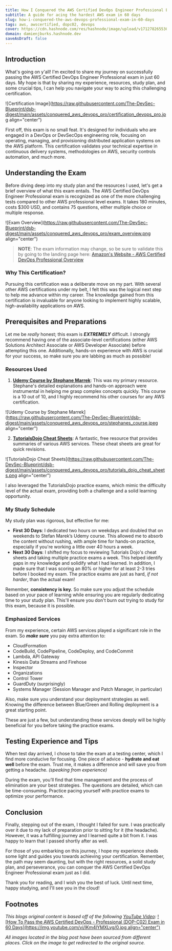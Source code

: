 ```yaml
---
title: How I Conquered the AWS Certified DevOps Engineer Professional Exam in 60 Days
subtitle: A guide for acing the hardest AWS exam in 60 days
slug: how-i-conquered-the-aws-devops-professional-exam-in-60-days
tags: aws, awscertified, dopc02, devops
cover: https://cdn.hashnode.com/res/hashnode/image/upload/v1712782655300/L1KQilgA9.jpg?auto=format
domain: damienjburks.hashnode.dev
saveAsDraft: false
---
```



## Introduction

What's going on y'all! I'm excited to share my journey on successfully passing the AWS Certified DevOps Engineer Professional exam in just 60 days. My hope is that by sharing my experience, resources, study plan, and some crucial tips, I can help you navigate your way to acing this challenging certification.

![Certification Image](https://raw.githubusercontent.com/The-DevSec-Blueprint/dsb-digest/main/assets/conquered_aws_devops_pro/certification_devops_pro.jpg align="center")

First off, this exam is no small feat. It's designed for individuals who are engaged in a DevOps or DevSecOps engineering role, focusing on operating, managing, and provisioning distributed application systems on the AWS platform. This certification validates your technical expertise in continuous delivery systems, methodologies on AWS, security controls automation, and much more.

## Understanding the Exam

Before diving deep into my study plan and the resources I used, let's get a brief overview of what this exam entails. The AWS Certified DevOps Engineer Professional exam is recognized as one of the more challenging tests compared to other AWS professional level exams. It takes 180 minutes, costs $300 USD, and contains 75 questions, either multiple choice or multiple response.

![Exam Overview](https://raw.githubusercontent.com/The-DevSec-Blueprint/dsb-digest/main/assets/conquered_aws_devops_pro/exam_overview.png align="center")

> **NOTE**: The exam information may change, so be sure to validate this by going to the landing page here: [Amazon's Website - AWS Certified DevOps Professional Overview](https://aws.amazon.com/certification/certified-devops-engineer-professional/)

### Why This Certification?

Pursuing this certification was a deliberate move on my part. With several other AWS certifications under my belt, I felt this was the logical next step to help me advance within my career. The knowledge gained from this certification is invaluable for anyone looking to implement highly scalable, high-availability applications on AWS.

## Prerequisites and Preparations

Let me be _really_ honest; this exam is **_EXTREMELY_** difficult. I strongly recommend having one of the associate-level certifications (either AWS Solutions Architect Associate or AWS Developer Associate) before attempting this one. Additionally, hands-on experience with AWS is crucial for your success, so make sure you are labbing as much as possible!

### Resources Used

1. [**Udemy Course by Stephane Marrek**](https://www.udemy.com/course/aws-certified-devops-engineer-professional-hands-on/): This was my primary resource. Stephane's detailed explanations and hands-on approach were instrumental in helping me grasp complex concepts quickly. This course is a 10 out of 10, and I highly recommend his other courses for any AWS certification.

![Udemy Course by Stephane Marrek](https://raw.githubusercontent.com/The-DevSec-Blueprint/dsb-digest/main/assets/conquered_aws_devops_pro/stephanes_course.jpeg align="center")

2. [**TutorialsDojo Cheat Sheets**](https://tutorialsdojo.com/aws-cheat-sheets/): A fantastic, free resource that provides summaries of various AWS services. These cheat sheets are great for quick revisions.

![TutorialsDojo Cheat Sheets](https://raw.githubusercontent.com/The-DevSec-Blueprint/dsb-digest/main/assets/conquered_aws_devops_pro/tutorials_dojo_cheat_sheets.png align="center")

I also leveraged the TutorialsDojo practice exams, which mimic the difficulty level of the actual exam, providing both a challenge and a solid learning opportunity.

### My Study Schedule

My study plan was rigorous, but effective for me:

- **First 30 Days**: I dedicated two hours on weekdays and doubled that on weekends to Stefan Marek’s Udemy course. This allowed me to absorb the content without rushing, with ample time for hands-on practice, especially if you're working a little over 40 hours a week.
- **Next 30 Days**: I shifted my focus to reviewing Tutorials Dojo's cheat sheets and taking multiple practice exams a week. This helped identify gaps in my knowledge and solidify what I had learned. In addition, I made sure that I was scoring an 80% or higher for at least 2-3 tries before I booked my exam. The practice exams are just as hard, _if not harder_, than the actual exam!

Remember, **consistency is key.** So make sure you adjust the schedule based on your pace of learning while ensuring you are regularly dedicating time to your study plan. This'll ensure you don't burn out trying to study for this exam, because it is possible.

### Emphasized Services

From my experience, certain AWS services played a significant role in the exam. So _**make sure**_ you pay extra attention to:

- CloudFormation
- CodeBuild, CodePipeline, CodeDeploy, and CodeCommit
- Lambda, API Gateway
- Kinesis Data Streams and Firehose
- Inspector
- Organizations
- Control Tower
- GuardDuty (surprisingly)
- Systems Manager (Session Manager and Patch Manager, in particular)

Also, make sure you understand your deployment strategies as well. Knowing the difference between Blue/Green and Rolling deployment is a great starting point.

These are just a few, but understanding these services deeply will be highly beneficial for you before taking the practice exams.

## Testing Experience and Tips

When test day arrived, I chose to take the exam at a testing center, which I find more conducive for focusing. One piece of advice - **hydrate and eat well** before the exam. Trust me, it makes a difference and will save you from getting a headache. _(speaking from experience)_

During the exam, you’ll find that time management and the process of elimination are your best strategies. The questions are detailed, which can be time-consuming. Practice pacing yourself with practice exams to optimize your performance.

## Conclusion

Finally, stepping out of the exam, I thought I failed for sure. I was practically over it due to my lack of preparation prior to sitting for it (the headache). However, it was a fulfilling journey and I learned quite a bit from it. I was happy to learn that I passed shortly after as well.

For those of you embarking on this journey, I hope my experience sheds some light and guides you towards achieving your certification. Remember, the path may seem daunting, but with the right resources, a solid study plan, and perseverance, you can conquer the AWS Certified DevOps Engineer Professional exam just as I did.

Thank you for reading, and I wish you the best of luck. Until next time, happy studying, and I'll see you in the cloud!

## Footnotes

_This blogs original content is based off of the following [YouTube Video](https://www.youtube.com/watch?v=lKm4lYMXLvg&t=1s):_
[![How To Pass the AWS Certified DevOps - Professional (DOP-C02) Exam in 60 Days](https://img.youtube.com/vi/lKm4lYMXLvg/0.jpg align="center")](https://www.youtube.com/watch?v=lKm4lYMXLvg)

_All images located in the blog post have been sourced from different places. Click on the image to get redirected to the original source._
